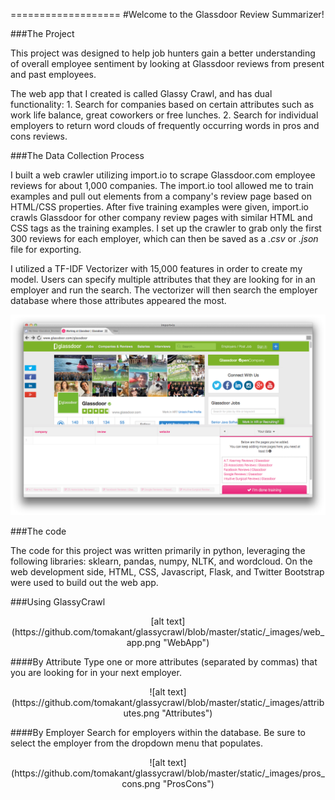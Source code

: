 ===================
#Welcome to the Glassdoor Review Summarizer!

###The Project

This project was designed to help job hunters gain a better understanding of overall employee sentiment by looking at Glassdoor reviews from present and past employees. 

The web app that I created is called Glassy Crawl, and has dual functionality: 1. Search for companies based on certain attributes such as work life balance, great coworkers or free lunches. 2. Search for individual employers to return word clouds of frequently occurring words in pros and cons reviews.

###The Data Collection Process

I built a web crawler utilizing import.io to scrape Glassdoor.com employee reviews for about 1,000 companies. The import.io tool allowed me to train examples and pull out elements from a company's review page based on HTML/CSS properties. After five training examples were given, import.io crawls Glassdoor for other company review pages with similar HTML and CSS tags as the training examples. I set up the crawler to grab only the first 300 reviews for each employer, which can then be saved as a *.csv* or _.json_ file for exporting. 

I utilized a TF-IDF Vectorizer with 15,000 features in order to create my model. Users can specify multiple attributes that they are looking for in an employer and run the search. The vectorizer will then search the employer database where those attributes appeared the most. 

![alt text](https://github.com/tomakant/glassycrawl/blob/master/static/import.io.png "import.io")

###The code

The code for this project was written primarily in python, leveraging the following libraries: sklearn, pandas, numpy, NLTK, and wordcloud. On the web development side, HTML, CSS, Javascript, Flask, and Twitter Bootstrap were used to build out the web app. 

###Using GlassyCrawl
<html>
<div style="text-align:center" markdown="1">
[alt text](https://github.com/tomakant/glassycrawl/blob/master/static/_images/web_app.png "WebApp")
</div>
</html>

####By Attribute
Type one or more attributes (separated by commas) that you are looking for in your next employer.
<div style="text-align:center" markdown="1">
![alt text](https://github.com/tomakant/glassycrawl/blob/master/static/_images/attributes.png "Attributes")
</div>

####By Employer
Search for employers within the database. Be sure to select the employer from the dropdown menu that populates.

<div style="text-align:center" markdown="1">
![alt text](https://github.com/tomakant/glassycrawl/blob/master/static/_images/pros_cons.png "ProsCons")
</div>

